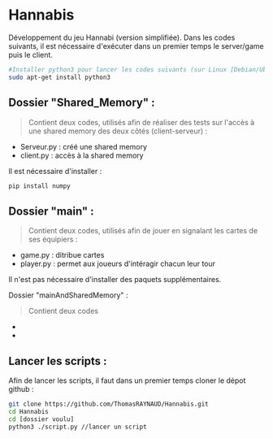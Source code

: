 # Hannabis

Développement du jeu Hannabi (version simplifiée). 
Dans les codes suivants, il est nécessaire d'exécuter dans un premier temps le server/game puis le client.

```bash
#Installer python3 pour lancer les codes suivants (sur Linux [Debian/Ubuntu]) :
sudo apt-get install python3
```

## Dossier "Shared_Memory" :
> Contient deux codes, utilisés afin de réaliser des tests sur l'accès à une shared memory des deux côtés (client-serveur) :
- Serveur.py : créé une shared memory
- client.py : accès à la shared memory

Il est nécessaire d'installer :
```bash
pip install numpy
```
## Dossier "main" :
> Contient deux codes, utilisés afin de jouer en signalant les cartes de ses équipiers :
- game.py : ditribue cartes
- player.py : permet aux joueurs d'intéragir chacun leur tour

Il n'est pas nécessaire d'installer des paquets supplémentaires.

Dossier "mainAndSharedMemory" :
> Contient deux codes
-
-

## Lancer les scripts : 
Afin de lancer les scripts, il faut dans un premier temps cloner le dépot github : 
```bash
git clone https://github.com/ThomasRAYNAUD/Hannabis.git
cd Hannabis
cd [dossier voulu]
python3 ./script.py //lancer un script
```
